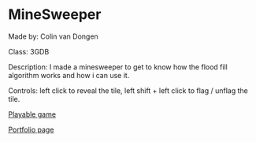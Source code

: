 # MineSweeper

Made by: Colin van Dongen

Class: 3GDB

Description: I made a minesweeper to get to know how the flood fill algorithm works and how i can use it.

Controls: left click to reveal the tile, left shift + left click to flag / unflag the tile.

[Playable game](http://22950.hosts.ma-cloud.nl/bewijzenmap/p3.1/ProefOpdrachten/Minesweeper/)

[Portfolio page](http://22950.hosts.ma-cloud.nl/bewijzenmap/Portfolio/Site/htmlFiles/Projects/SchoolProjects/Minesweeper.html)
